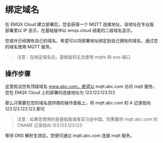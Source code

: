 # 绑定域名

在 EMQX Cloud 建立部署后，您会获得一个 MQTT 连接地址，该地址在专业版部署里以 IP 显示，在基础版中以 emqx.cloud 结尾的二级域名显示。

您或许已经拥有自己的域名，希望可以将部署地址绑定到自己拥有的域名，通过您的域名使用 MQTT 服务。

> 注意：在绑定域名后，基础版将无法使用 mqtts 和 wss 端口


## 操作步骤

这里假设您有顶级域名 www.abc.com，希望以 mqtt.abc.com 访问 mqtt 服务，您在 EMQX Cloud 上的部署的连接地址为 123.123.123.123

那么只需要在您的域名提供商的操作面板上，将 mqtt.abc.com 的 A 记录指向 123.123.123.123 即可

> 注意：如果您使用的是基础版或者亚马逊中国，则需要将 mqtt.abc.com 的 CNAME 记录指向 123.123.123.123

等待 DNS 解析生效后，您便可通过 mqtt.abc.com 连接 mqtt 服务。
